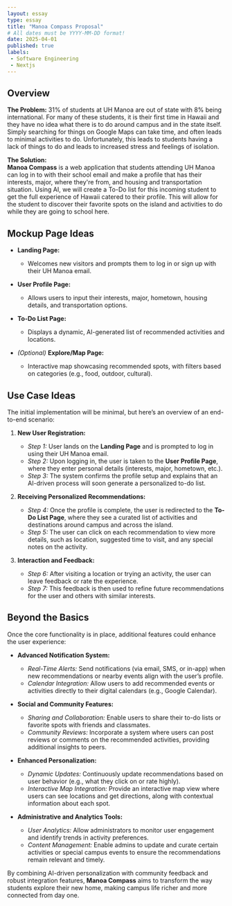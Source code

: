 ```yaml
---
layout: essay  
type: essay  
title: "Manoa Compass Proposal"  
# All dates must be YYYY-MM-DD format!  
date: 2025-04-01  
published: true
labels:  
 - Software Engineering  
 - Nextjs  
---
```


## Overview

**The Problem:** 
31% of students at UH Manoa are out of state with 8% being international. For many of these students, it is their first time in Hawaii and they have no idea what there is to do around campus and in the state itself. Simply searching for things on Google Maps can take time, and often leads to minimal activities to do. Unfortunately, this leads to students having a lack of things to do and leads to increased stress and feelings of isolation.

**The Solution:**  
**Manoa Compass** is a web application that students attending UH Manoa can log in to with their school email and make a profile that has their interests, major, where they're from, and housing and transportation situation. Using AI, we will create a To-Do list for this incoming student to get the full experience of Hawaii catered to their profile. This will allow for the student to discover their favorite spots on the island and activities to do while they are going to school here.


## Mockup Page Ideas

- **Landing Page:**  
  - Welcomes new visitors and prompts them to log in or sign up with their UH Manoa email.
  
- **User Profile Page:**  
  - Allows users to input their interests, major, hometown, housing details, and transportation options.
  
- **To-Do List Page:**  
  - Displays a dynamic, AI-generated list of recommended activities and locations.
  
- *(Optional)* **Explore/Map Page:**  
  - Interactive map showcasing recommended spots, with filters based on categories (e.g., food, outdoor, cultural).

## Use Case Ideas

The initial implementation will be minimal, but here’s an overview of an end-to-end scenario:

1. **New User Registration:**  
   - *Step 1:* User lands on the **Landing Page** and is prompted to log in using their UH Manoa email.
   - *Step 2:* Upon logging in, the user is taken to the **User Profile Page**, where they enter personal details (interests, major, hometown, etc.).
   - *Step 3:* The system confirms the profile setup and explains that an AI-driven process will soon generate a personalized to-do list.

2. **Receiving Personalized Recommendations:**  
   - *Step 4:* Once the profile is complete, the user is redirected to the **To-Do List Page**, where they see a curated list of activities and destinations around campus and across the island.
   - *Step 5:* The user can click on each recommendation to view more details, such as location, suggested time to visit, and any special notes on the activity.

3. **Interaction and Feedback:**  
   - *Step 6:* After visiting a location or trying an activity, the user can leave feedback or rate the experience.
   - *Step 7:* This feedback is then used to refine future recommendations for the user and others with similar interests.

## Beyond the Basics

Once the core functionality is in place, additional features could enhance the user experience:

- **Advanced Notification System:**  
  - *Real-Time Alerts:* Send notifications (via email, SMS, or in-app) when new recommendations or nearby events align with the user’s profile.
  - *Calendar Integration:* Allow users to add recommended events or activities directly to their digital calendars (e.g., Google Calendar).

- **Social and Community Features:**  
  - *Sharing and Collaboration:* Enable users to share their to-do lists or favorite spots with friends and classmates.
  - *Community Reviews:* Incorporate a system where users can post reviews or comments on the recommended activities, providing additional insights to peers.

- **Enhanced Personalization:**  
  - *Dynamic Updates:* Continuously update recommendations based on user behavior (e.g., what they click on or rate highly).
  - *Interactive Map Integration:* Provide an interactive map view where users can see locations and get directions, along with contextual information about each spot.

- **Administrative and Analytics Tools:**  
  - *User Analytics:* Allow administrators to monitor user engagement and identify trends in activity preferences.
  - *Content Management:* Enable admins to update and curate certain activities or special campus events to ensure the recommendations remain relevant and timely.

By combining AI-driven personalization with community feedback and robust integration features, **Manoa Compass** aims to transform the way students explore their new home, making campus life richer and more connected from day one.
